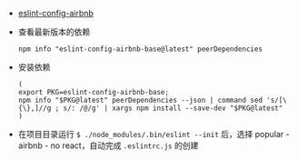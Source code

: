 - [eslint-config-airbnb](https://www.npmjs.com/package/eslint-config-airbnb-base)
- 查看最新版本的依赖

    ```
    npm info "eslint-config-airbnb-base@latest" peerDependencies
    ```

- 安装依赖

    ```
    (
    export PKG=eslint-config-airbnb-base;
    npm info "$PKG@latest" peerDependencies --json | command sed 's/[\{\},]//g ; s/: /@/g' | xargs npm install --save-dev "$PKG@latest"
    )
    ```

- 在项目目录运行 `$ ./node_modules/.bin/eslint --init` 后，选择 popular - airbnb - no react，自动完成 `.eslintrc.js` 的创建
